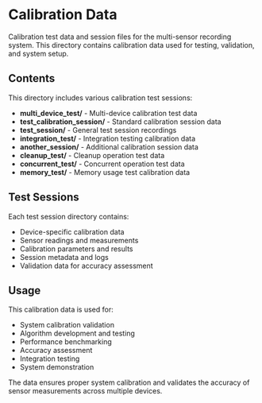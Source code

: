# Calibration Data

Calibration test data and session files for the multi-sensor recording system. This directory contains calibration data used for testing, validation, and system setup.

## Contents

This directory includes various calibration test sessions:
- **multi_device_test/** - Multi-device calibration test data
- **test_calibration_session/** - Standard calibration session data
- **test_session/** - General test session recordings
- **integration_test/** - Integration testing calibration data
- **another_session/** - Additional calibration session data
- **cleanup_test/** - Cleanup operation test data
- **concurrent_test/** - Concurrent operation test data
- **memory_test/** - Memory usage test calibration data

## Test Sessions

Each test session directory contains:
- Device-specific calibration data
- Sensor readings and measurements
- Calibration parameters and results
- Session metadata and logs
- Validation data for accuracy assessment

## Usage

This calibration data is used for:
- System calibration validation
- Algorithm development and testing
- Performance benchmarking
- Accuracy assessment
- Integration testing
- System demonstration

The data ensures proper system calibration and validates the accuracy of sensor measurements across multiple devices.